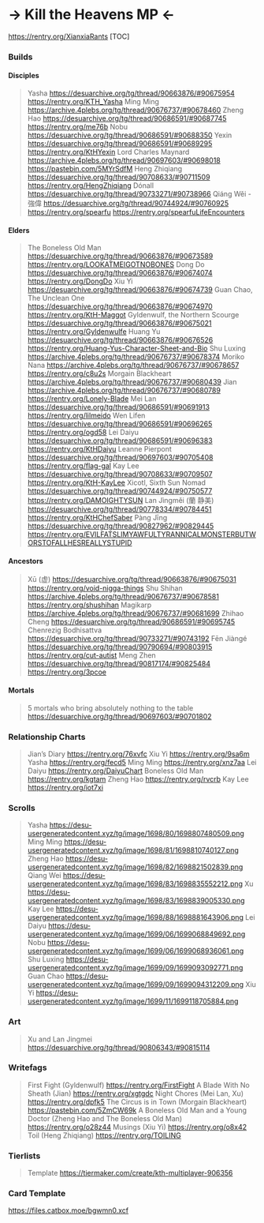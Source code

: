 # -> Kill the Heavens MP <-
https://rentry.org/XianxiaRants
[TOC]

### Builds

#### Disciples

>Yasha
https://desuarchive.org/tg/thread/90663876/#90675954
https://rentry.org/KTH_Yasha
>Ming Ming
https://archive.4plebs.org/tg/thread/90676737/#90678460
>Zheng Hao
https://desuarchive.org/tg/thread/90686591/#90687745
https://rentry.org/me76b
>Nobu
https://desuarchive.org/tg/thread/90686591/#90688350
>Yexin
https://desuarchive.org/tg/thread/90686591/#90689295
https://rentry.org/KtHYexin
>Lord Charles Maynard
https://archive.4plebs.org/tg/thread/90697603/#90698018
https://pastebin.com/5MYrSdfM
>Heng Zhiqiang
https://desuarchive.org/tg/thread/90708633/#90711509
https://rentry.org/HengZhiqiang
>Dónall
https://desuarchive.org/tg/thread/90733271/#90738966
>Qiáng Wěi - 強偉
https://desuarchive.org/tg/thread/90744924/#90760925
https://rentry.org/spearfu
https://rentry.org/spearfuLifeEncounters

#### Elders

>The Boneless Old Man
https://desuarchive.org/tg/thread/90663876/#90673589
https://rentry.org/LOOKATMEIGOTNOBONES
>Dong Do
https://desuarchive.org/tg/thread/90663876/#90674074
https://rentry.org/DongDo
>Xiu Yi
https://desuarchive.org/tg/thread/90663876/#90674739
>Guan Chao, The Unclean One
https://desuarchive.org/tg/thread/90663876/#90674970
https://rentry.org/KtH-Maggot
>Gyldenwulf, the Northern Scourge
https://desuarchive.org/tg/thread/90663876/#90675021
https://rentry.org/Gyldenwulfe
>Huang Yu
https://desuarchive.org/tg/thread/90663876/#90676526
https://rentry.org/Huang-Yus-Character-Sheet-and-Bio
>Shu Luxing
https://archive.4plebs.org/tg/thread/90676737/#90678374
>Moriko Nana
https://archive.4plebs.org/tg/thread/90676737/#90678657
https://rentry.org/c8u2s
>Morgain Blackheart
https://archive.4plebs.org/tg/thread/90676737/#90680439
>Jian
https://archive.4plebs.org/tg/thread/90676737/#90680789
https://rentry.org/Lonely-Blade
>Mei Lan
https://desuarchive.org/tg/thread/90686591/#90691913
https://rentry.org/lilmeido
>Wen Lifen
https://desuarchive.org/tg/thread/90686591/#90696265
https://rentry.org/ogd58
>Lei Daiyu
https://desuarchive.org/tg/thread/90686591/#90696383
https://rentry.org/KtHDaiyu
>Leanne Pierpont
https://desuarchive.org/tg/thread/90697603/#90705408
https://rentry.org/flag-gal
>Kay Lee
https://desuarchive.org/tg/thread/90708633/#90709507
https://rentry.org/KtH-KayLee
>Xicotl, Sixth Sun Nomad
https://desuarchive.org/tg/thread/90744924/#90750577
https://rentry.org/DAMOIGHTYSUN
>Lan Jìngměi (蘭 静美)
https://desuarchive.org/tg/thread/90778334/#90784451
https://rentry.org/KtHChefSaber
>Pàng Jīng
https://desuarchive.org/tg/thread/90827962/#90829445
https://rentry.org/EVILFATSLIMYAWFULTYRANNICALMONSTERBUTWORSTOFALLHESREALLYSTUPID

#### Ancestors

>Xū (虚)
https://desuarchive.org/tg/thread/90663876/#90675031
https://rentry.org/void-nigga-things
>Shu Shihan
https://archive.4plebs.org/tg/thread/90676737/#90678581
https://rentry.org/shushihan
>Magikarp
https://archive.4plebs.org/tg/thread/90676737/#90681699
>Zhihao Cheng
https://desuarchive.org/tg/thread/90686591/#90695745
>Chenrezig Bodhisattva
https://desuarchive.org/tg/thread/90733271/#90743192
>Fēn Jiàngé
https://desuarchive.org/tg/thread/90790694/#90803915
https://rentry.org/cut-autist
>Meng Zhen
https://desuarchive.org/tg/thread/90817174/#90825484
https://rentry.org/3pcoe

#### Mortals
>5 mortals who bring absolutely nothing to the table
https://desuarchive.org/tg/thread/90697603/#90701802

### Relationship Charts

>Jian’s Diary
https://rentry.org/76xvfc
>Xiu Yi
https://rentry.org/9sa6m
>Yasha
https://rentry.org/fecd5
>Ming Ming
https://rentry.org/xnz7aa
>Lei Daiyu
https://rentry.org/DaiyuChart
>Boneless Old Man
https://rentry.org/kgtam
>Zheng Hao
https://rentry.org/rvcrb
>Kay Lee
https://rentry.org/iot7xi


### Scrolls

>Yasha
https://desu-usergeneratedcontent.xyz/tg/image/1698/80/1698807480509.png
>Ming Ming
https://desu-usergeneratedcontent.xyz/tg/image/1698/81/1698810740127.png
>Zheng Hao
https://desu-usergeneratedcontent.xyz/tg/image/1698/82/1698821502839.png
>Qiang Wei
https://desu-usergeneratedcontent.xyz/tg/image/1698/83/1698835552212.png
>Xu
https://desu-usergeneratedcontent.xyz/tg/image/1698/83/1698839005330.png
>Kay Lee
https://desu-usergeneratedcontent.xyz/tg/image/1698/88/1698881643906.png
>Lei Daiyu
https://desu-usergeneratedcontent.xyz/tg/image/1699/06/1699068849692.png
>Nobu
https://desu-usergeneratedcontent.xyz/tg/image/1699/06/1699068936061.png
>Shu Luxing
https://desu-usergeneratedcontent.xyz/tg/image/1699/09/1699093092771.png
>Guan Chao
https://desu-usergeneratedcontent.xyz/tg/image/1699/09/1699094312209.png
>Xiu Yi
https://desu-usergeneratedcontent.xyz/tg/image/1699/11/1699118705884.png

### Art

>Xu and Lan Jingmei
https://desuarchive.org/tg/thread/90806343/#90815114

### Writefags

>First Fight (Gyldenwulf)
https://rentry.org/FirstFight
>A Blade With No Sheath (Jian)
https://rentry.org/xgtgdc
>Night Chores (Mei Lan, Xu)
https://rentry.org/dpfk5
>The Circus is in Town (Morgain Blackheart)
https://pastebin.com/5ZmCW69k
>A Boneless Old Man and a Young Doctor (Zheng Hao and The Boneless Old Man)
https://rentry.org/o28z44
>Musings (Xiu Yi)
https://rentry.org/o8x42
>Toil (Heng Zhiqiang)
https://rentry.org/TOILING

### Tierlists
>Template
https://tiermaker.com/create/kth-multiplayer-906356

### Card Template
https://files.catbox.moe/bgwmn0.xcf